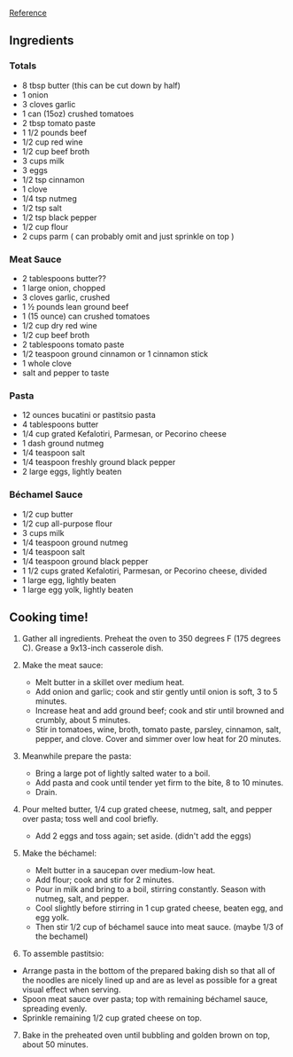 [Reference](https://www.allrecipes.com/recipe/23159/pastitsio-ii/)

## Ingredients

### **Totals**
- 8 tbsp butter (this can be cut down by half)
- 1 onion
- 3 cloves garlic
- 1 can (15oz) crushed tomatoes
- 2 tbsp tomato paste
- 1 1/2 pounds beef
- 1/2 cup red wine
- 1/2 cup beef broth
- 3 cups milk
- 3 eggs
- 1/2 tsp cinnamon
- 1 clove
- 1/4 tsp nutmeg
- 1/2 tsp salt
- 1/2 tsp black pepper
- 1/2 cup flour
- 2 cups parm ( can probably omit and just sprinkle on top )

### **Meat Sauce**
- 2 tablespoons butter??
- 1 large onion, chopped
- 3 cloves garlic, crushed
- 1 ½ pounds lean ground beef
- 1 (15 ounce) can crushed tomatoes
- 1/2 cup dry red wine
- 1/2 cup beef broth
- 2 tablespoons tomato paste
- 1/2 teaspoon ground cinnamon or 1 cinnamon stick
- 1 whole clove
- salt and pepper to taste

### **Pasta**
- 12 ounces bucatini or pastitsio pasta
- 4 tablespoons butter
- 1/4 cup grated Kefalotiri, Parmesan, or Pecorino cheese
- 1 dash ground nutmeg
- 1/4 teaspoon salt
- 1/4 teaspoon freshly ground black pepper
- 2 large eggs, lightly beaten

### **Béchamel Sauce**
- 1/2 cup butter
- 1/2 cup all-purpose flour
- 3 cups milk
- 1/4 teaspoon ground nutmeg
- 1/4 teaspoon salt
- 1/4 teaspoon ground black pepper
- 1 1/2 cups grated Kefalotiri, Parmesan, or Pecorino cheese, divided
- 1 large egg, lightly beaten
- 1 large egg yolk, lightly beaten

## **Cooking time!**
1. Gather all ingredients. Preheat the oven to 350 degrees F (175 degrees C). Grease a 9x13-inch casserole dish.
2. Make the meat sauce: 
   - Melt butter in a skillet over medium heat. 
   - Add onion and garlic; cook and stir gently until onion is soft, 3 to 5 minutes. 
   - Increase heat and add ground beef; cook and stir until browned and crumbly, about 5 minutes. 
   - Stir in tomatoes, wine, broth, tomato paste, parsley, cinnamon, salt, pepper, and clove. Cover and simmer over low heat for 20 minutes.

3. Meanwhile prepare the pasta: 
    - Bring a large pot of lightly salted water to a boil. 
    - Add pasta and cook until tender yet firm to the bite, 8 to 10 minutes. 
    - Drain.

4. Pour melted butter, 1/4 cup grated cheese, nutmeg, salt, and pepper over pasta; toss well and cool briefly. 
    - Add 2 eggs and toss again; set aside. (didn't add the eggs)

5. Make the béchamel: 
    - Melt butter in a saucepan over medium-low heat. 
    - Add flour; cook and stir for 2 minutes. 
    - Pour in milk and bring to a boil, stirring constantly. Season with nutmeg, salt, and pepper. 
    - Cool slightly before stirring in 1 cup grated cheese, beaten egg, and egg yolk. 
    - Then stir 1/2 cup of béchamel sauce into meat sauce. (maybe 1/3 of the bechamel)

6. To assemble pastitsio: 
  - Arrange pasta in the bottom of the prepared baking dish so that all of the noodles are nicely lined up and are as level as possible for a great visual effect when serving. 
  - Spoon meat sauce over pasta; top with remaining béchamel sauce, spreading evenly. 
  - Sprinkle remaining 1/2 cup grated cheese on top.

7. Bake in the preheated oven until bubbling and golden brown on top, about 50 minutes.
